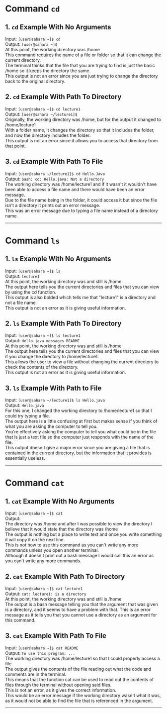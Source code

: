 # Command `cd`
## 1. `cd` Example With No Arguments
Input: `[user@sahara ~]$ cd` <br/>
Output: `[user@sahara ~]$ ` <br/>
At this point, the working directory was /home <br/>
This command requires the name of a file or folder so that it can change the current directory.  <br/>
The terminal thinks that the file that you are trying to find is just the basic /home so it keeps the directory the same. <br/>
This output is not an error since you are just trying to change the directory back to the original directory. <br/>
## 2. `cd` Example With Path To Directory
Input: `[user@sahara ~]$ cd lecture1`<br/>
Output: `[user@sahara ~/lecture1]$ ` <br/>
Originally, the working directory was /home, but for the output it changed to /home/lecture1 <br/>
With a folder name, it changes the directory so that it includes the folder, and now the directory includes the folder. <br/>
This output is not an error since it allows you to access that directory from that point. <br/>
## 3. `cd` Example With Path To File <br/>
Input: `[user@sahara ~/lecture1]$ cd Hello.Java` <br/>
Output: `bash: cd: Hello.java: Not a directory` <br/>
The working directory was /home/lecture1 and if it wasn't it wouldn't have been able to access a file name and there would have been an error message. <br/>
Due to the file name being in the folder, it could access it but since the file isn't a directory it prints out an error message. <br/>
This was an error message due to typing a file name instead of a directory name. <br/>

---
# Command `ls`
## 1. `ls` Example With No Arguments
Input: `[user@sahara ~]$ ls` <br/>
Output: `lecture1` <br/>
At this point, the working directory was and still is /home <br/>
The output here tells you the current directories and files that you can view by using the cd function. <br/>
This output is also bolded which tells me that "lecture1" is a directory and not a file name. <br/>
This output is not an error as it is giving useful information. <br/>
## 2. `ls` Example With Path To Directory
Input: `[user@sahara ~]$ ls lecture1` <br/>
Output: `Hello.java messages README` <br/>
At this point, the working directory was and still is /home <br/>
The output here tells you the current directories and files that you can view if you change the directory to /home/lecture1. <br/>
This allows the user to view a file without changing the current directory to check the contents of the directory. <br/>
This output is not an error as it is giving useful information. <br/>
## 3. `ls` Example With Path to File
Input: `[user@sahara ~/lecture1]$ ls Hello.java` <br/>
Output: `Hello.java` <br/>
For this one, I changed the working directory to /home/lecture1 so that I could try typing a file. <br/>
The output here is a little confusing at first but makes sense if you think of what you are asking the computer to tell you. <br/>
You're effectively asking the computer to tell you what could be in the file that is just a text file so the computer just responds with the name of the file. <br/>
This output doesn't give a major error since you are giving a file that is contained in the current directory, but the information that it provides is essentially useless. <br/>

---
# Command `cat`
## 1. `cat` Example With No Arguments
Input: `[user@sahara ~]$ cat` <br/>
Output: ` ` <br/>
The directory was /home and after I was possible to view the directory I believe that it would state that the directory was /home<br/>
The output is nothing but a place to write text and once you write something it will copy it on the next line. <br/>
This is not how to use this command as you can't write any more commands unless you open another terminal. <br/>
Although it doesn't print out a bash message I would call this an error as you can't write any more commands. <br/>
## 2. `cat` Example With Path To Directory
Input: `[user@sahara ~]$ cat lecture1` <br/>
Output: `cat: lecture1: is a directory` <br/>
At this point, the working directory was and still is /home <br/>
The output is a bash message telling you that the argument that was given is a directory, and it seems to have a problem with that.
This is an error message as it tells you that you cannot use a directory as an argument for this command. <br/>
## 3. `cat` Example With Path To File
Input: `[user@sahara ~]$ cat README` <br/>
Output: `To use this program: ... ` <br/>
The working directory was /home/lecture1 so that I could properly access a file. <br/>
The output gives the contents of the file reading out what the code and comments are in the terminal. <br/>
This means that the function cat can be used to read out the contents of files through the terminal without opening said files. <br/>
This is not an error, as it gives the correct information. <br/>
This would be an error message if the working directory wasn't what it was, as it would not be able to find the file that is referenced in the argument. <br/>

---
